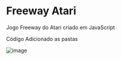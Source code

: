 # Freeway Atari 
Jogo Freeway do Atari criado em JavaScript

Código Adicionado as pastas


![image](https://user-images.githubusercontent.com/92133074/211111724-6879cc28-31fd-4a23-af66-f00270464bed.png)
